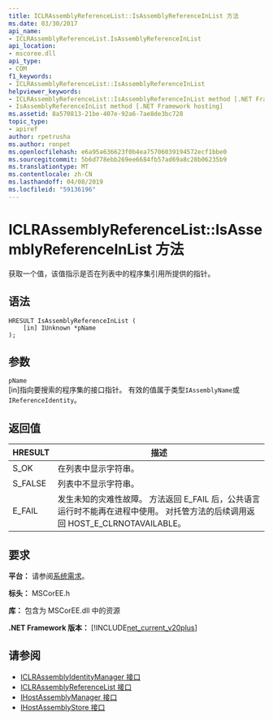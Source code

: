 ```yaml
---
title: ICLRAssemblyReferenceList::IsAssemblyReferenceInList 方法
ms.date: 03/30/2017
api_name:
- ICLRAssemblyReferenceList.IsAssemblyReferenceInList
api_location:
- mscoree.dll
api_type:
- COM
f1_keywords:
- ICLRAssemblyReferenceList::IsAssemblyReferenceInList
helpviewer_keywords:
- ICLRAssemblyReferenceList::IsAssemblyReferenceInList method [.NET Framework hosting]
- IsAssemblyReferenceInList method [.NET Framework hosting]
ms.assetid: 8a570813-21be-407e-92a6-7ae8de3bc728
topic_type:
- apiref
author: rpetrusha
ms.author: ronpet
ms.openlocfilehash: e6a95a636623f0b4ea75706039194572ecf1bbe0
ms.sourcegitcommit: 5b6d778ebb269ee6684fb57ad69a8c28b06235b9
ms.translationtype: MT
ms.contentlocale: zh-CN
ms.lasthandoff: 04/08/2019
ms.locfileid: "59136196"
---
```

# <a name="iclrassemblyreferencelistisassemblyreferenceinlist-method"></a>ICLRAssemblyReferenceList::IsAssemblyReferenceInList 方法
获取一个值，该值指示是否在列表中的程序集引用所提供的指针。  
  
## <a name="syntax"></a>语法  
  
```  
HRESULT IsAssemblyReferenceInList (  
    [in] IUnknown *pName  
);  
```  
  
## <a name="parameters"></a>参数  
 `pName`  
 [in]指向要搜索的程序集的接口指针。 有效的值属于类型`IAssemblyName`或`IReferenceIdentity`。  
  
## <a name="return-value"></a>返回值  
  
|HRESULT|描述|  
|-------------|-----------------|  
|S_OK|在列表中显示字符串。|  
|S_FALSE|列表中不显示字符串。|  
|E_FAIL|发生未知的灾难性故障。 方法返回 E_FAIL 后，公共语言运行时不能再在进程中使用。 对托管方法的后续调用返回 HOST_E_CLRNOTAVAILABLE。|  
  
## <a name="requirements"></a>要求  
 **平台：** 请参阅[系统需求](../../../../docs/framework/get-started/system-requirements.md)。  
  
 **标头：** MSCorEE.h  
  
 **库：** 包含为 MSCorEE.dll 中的资源  
  
 **.NET Framework 版本：** [!INCLUDE[net_current_v20plus](../../../../includes/net-current-v20plus-md.md)]  
  
## <a name="see-also"></a>请参阅

- [ICLRAssemblyIdentityManager 接口](../../../../docs/framework/unmanaged-api/hosting/iclrassemblyidentitymanager-interface.md)
- [ICLRAssemblyReferenceList 接口](../../../../docs/framework/unmanaged-api/hosting/iclrassemblyreferencelist-interface.md)
- [IHostAssemblyManager 接口](../../../../docs/framework/unmanaged-api/hosting/ihostassemblymanager-interface.md)
- [IHostAssemblyStore 接口](../../../../docs/framework/unmanaged-api/hosting/ihostassemblystore-interface.md)
